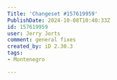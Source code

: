 ```yaml
---
Title: 'Changeset #157619959'
PublishDate: 2024-10-08T10:40:33Z
id: 157619959
user: Jerry Jorts
comment: general fixes
created_by: iD 2.30.3
tags:
- Montenegro

---
```

